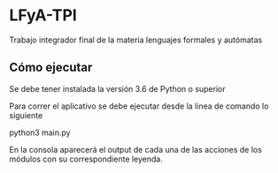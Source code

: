 # LFyA-TPI
Trabajo integrador final de la materia lenguajes formales y autómatas

## Cómo ejecutar

Se debe tener instalada la versión 3.6 de Python o superior

Para correr el aplicativo se debe ejecutar desde la linea de comando lo siguiente

python3 main.py

En la consola aparecerá el output de cada una de las acciones de los módulos con su correspondiente leyenda.
